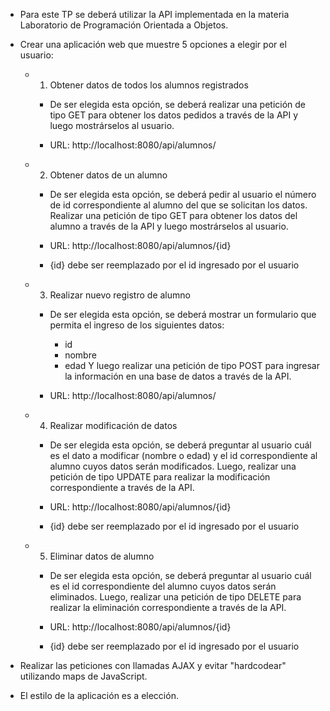 - Para este TP se deberá utilizar la API implementada en la materia
  Laboratorio de Programación Orientada a Objetos.

- Crear una aplicación web que muestre 5 opciones a elegir por el usuario:
	
	- 1. Obtener datos de todos los alumnos registrados
		- De ser elegida esta opción, se deberá realizar una petición de tipo GET
		  para obtener los datos pedidos a través de la API y luego mostrárselos 
		  al usuario. 	

		- URL: http://localhost:8080/api/alumnos/

	- 2. Obtener datos de un alumno 
		- De ser elegida esta opción, se deberá pedir al usuario el número de id 
		  correspondiente al alumno del que se solicitan los datos. Realizar una petición 
		  de tipo GET para obtener los datos del alumno a través de la API y luego mostrárselos 
		  al usuario. 

		- URL: http://localhost:8080/api/alumnos/{id}
		- {id} debe ser reemplazado por el id ingresado por el usuario

	- 3. Realizar nuevo registro de alumno
		- De ser elegida esta opción, se deberá mostrar un formulario
		  que permita el ingreso de los siguientes datos:
			- id
			- nombre
			- edad
		Y luego realizar una petición de tipo POST para ingresar la información
		en una base de datos a través de la API.

		- URL: http://localhost:8080/api/alumnos/

	- 4. Realizar modificación de datos
		- De ser elegida esta opción, se deberá preguntar al usuario cuál es el dato
		  a modificar (nombre o edad) y el id correspondiente al alumno cuyos datos serán
		  modificados. Luego, realizar una petición de tipo UPDATE para realizar la 
		  modificación correspondiente a través de la API.

		- URL: http://localhost:8080/api/alumnos/{id}
		- {id} debe ser reemplazado por el id ingresado por el usuario

	- 5. Eliminar datos de alumno
		- De ser elegida esta opción, se deberá preguntar al usuario cuál es el
		  id correspondiente del alumno cuyos datos serán eliminados.
		  Luego, realizar una petición de tipo DELETE para realizar la 
		  eliminación correspondiente a través de la API.

		- URL: http://localhost:8080/api/alumnos/{id}
		- {id} debe ser reemplazado por el id ingresado por el usuario
	
- Realizar las peticiones con llamadas AJAX y evitar "hardcodear" utilizando maps de JavaScript.
- El estilo de la aplicación es a elección.  